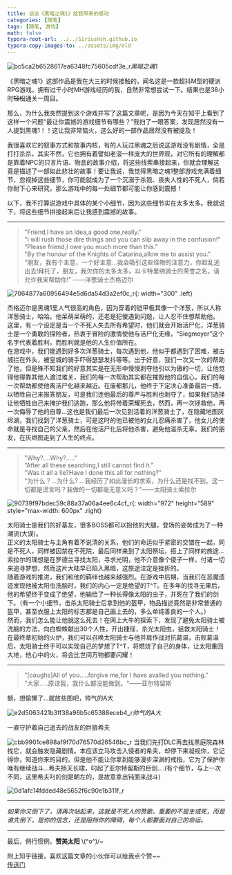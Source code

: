 ```yaml
---
title: 谈谈《黑暗之魂1》给我带来的感动
categories: [随笔]
tags: [随笔, 游戏]
math: false
typora-root-url: ../../SiriusHsh.github.io
typora-copy-images-to: ../assets/img/old
---
```


![bc5ca2b6528617ea6348fc75605cdf3e_r](/assets/img/old/bc5ca2b6528617ea6348fc75605cdf3e_r.jpeg)*黑暗之魂1*

《黑暗之魂1》这部作品是我在大三的时候接触的，闻名这是一款超抖M型的硬派RPG游戏，拥有过千小时MH游戏经历的我，自然非常想尝试一下。结果也是38小时~~轻松~~通关一周目。

那么，为什么我突然提到这个游戏并写了这篇文章呢，是因为今天在知乎上看到了这样一个问题“最让你震撼的游戏细节有哪些？”我扫了一眼答案，发现居然没有一人提到黑魂1！！这让我非常恼火，这么好的一部作品居然没有被提及！

我很喜欢它的叙事方式和故事内核，有的人玩过黑魂之后说这游戏没有剧情，全是打打杀杀，其实不然，它也拥有着譬如老滚一样庞大的世界观，对它所有的理解都是靠着NPC的只言片语、物品的故事介绍，将这些线索串接起来，你就会理解这竟是描述了一部如此悲壮的故事！要让我说，我觉得黑暗之魂1整部游戏充满着细节，忽视掉这些细节，你可能就成为了一个沉溺于杀戮、丧失人性的不死人，倘若你耐下心来研究，那么游戏中的每一处细节都可能让你感到震撼！

以下，我不打算说游戏中具体的某个小细节，因为这些细节实在太多太多。我就说下，将这些细节拼接起来后让我感到震撼的故事。

----------

>
>
>"Friend,I have an idea,a good one,really."  
>"I will rush those dire things and you can slip away in the confusion!"  
>“Please friend,I owe you much more than this.”  
>"By the honour of the Knights of Catarina,allow me to assist you."  
>"朋友，我有个主意，一个好主意...我会吸引这些怪物的注意力，你趁乱逃出去!拜托了，朋友，我欠你的太多太多。以卡特里纳骑士的荣誉之名，请允许我来帮助你!" ——洋葱骑士杰格迈尔  



![7064877a60956494e5d6da54d3a2ef0c_r](/assets/img/old/7064877a60956494e5d6da54d3a2ef0c_r.jpeg){: width="300" .left}

杰格迈尔是黑魂1里人气很高的角色，因为穿着的铠甲极其像一个洋葱，所以人称洋葱骑士，哈哈。他呆萌呆萌的，还老是犯傻遇到问题，让人忍不住想帮助他。  
这里，有一个设定是当一个不死人失去所有希望时，他们就会开始活尸化，洋葱骑士是一个勇敢的探险者，热衷于冒险的激情使他与活尸化无缘，“Siegmeyer”这个名字代表着胜利，而胜利就是他的人生价值所在。  
在游戏中，我们能遇到好多次洋葱骑士，每次遇到他，他似乎都遇到了困难，被古城拦在外头，被皇城的骑手吓得瑟瑟发抖等等。出于好意，我们一次又一次的帮助了他，但是殊不知我们的好意其实是在无形中慢慢剥夺他引以为傲的一切，让他觉得他得靠其他人渡过难关，我们的每一次帮助其实都在摧毁他的自信心，我们的每一次帮助都使他离活尸化越来越近。在废都那儿，他终于下定决心准备最后一搏，以牺牲自己来报答朋友，可是我们连他最后的尊严与胜利也剥夺了，如果我们选择让他牺牲自己来掩护我们逃跑，那么他将带着荣耀死去，然而，再一次拯救他，再一次侮辱了他的自尊...这也是我们最后一次见到活着的洋葱骑士了，在隐藏地图灰烬湖，我们找到了洋葱骑士，可是这时的他已被他的女儿忍痛杀害了，他女儿的使命就是寻找自己的父亲，然后在他活尸化后将他杀害，避免他滥杀无辜。我们的朋友，在灰烬图走到了人生的终点。


----------


>"Why?....Why?....."  
>“After all these searching,I still cannot find it.”  
>"Was it all a lie?Have I done this all for nothing?"  
>"为什么？...为什么?....我经历了如此漫长的求索，为什么还是找不到。这一切都是谎言吗？我做的一切都毫无意义吗？"——太阳骑士索拉尔  

![90739f97bdec59c88a37a06a4ee6c4cf_r](/assets/img/old/90739f97bdec59c88a37a06a4ee6c4cf_r.jpeg){: width="972" height="589" style="max-width: 600px" .right}



太阳骑士是我们的好基友，很多BOSS都可以抱他的大腿，登场的姿势成为了一种潮流(大误)。  
正义的太阳骑士与主角有着不说清的关系，他们的命运似乎紧密的交错在一起，同是不死人，同样被囚禁在不死院，最后同样来到了太阳祭坛，搭上了同样的旅途...索拉尔的理想是在罗德兰寻找太阳，寻求光明，他不介意像个傻子一样，付诸一切来追寻梦想，然而这片大陆早已陷入黑暗，这旅途注定是挫折的。  
随着游戏的推进，我们和他的羁绊也越来越强烈。在游戏中后期，当我们在恶魔遗迹发现他被太阳虫洗脑时，我们的内心一定是绝望的T^T。在多年的找寻无果后，他的希望终于变成了绝望，他输给了一种长得像太阳的虫子，并死在了我们的剑下。（有一个小细节，击杀太阳骑士后拿到他的盔甲，物品描述竟然是非常普通的盔甲，甚至衣服上太阳的标志都是自己画上去的，多么单纯善良的一个人。）  
然而，我们怎么能让他就这么死去！在网上大牛的探索下，发现了避免太阳骑士被洗脑的方法，向白蜘蛛献出30个人性，开出捷径，杀光太阳虫，拯救太阳骑士！  
在最终章初始的火炉，我们可以召唤太阳骑士与他并肩作战对抗葛温，击败葛温后，太阳骑士终于可以实现自己的梦想了T^T，将燃烧了自己的身体，让太阳重回大地，他心中的火，将会比世间万物都要闪耀！  


----------


>"[coughs]All of you.....forgive me,for I have availed you nothing."  
>"大家.....原谅我，我什么都没能做到。"——亚尔特留斯  

额，想偷懒了...就放些图吧，帅气的A大  

![e2d5063421b3ff38a96b5c65388eceb4_r](/assets/img/old/e2d5063421b3ff38a96b5c65388eceb4_r.jpeg)*帅气的A大*

一直守护着自己逝去的战友的巨狼希夫  

![cbb9901ce898af9f70d76570d26546bc_r](/assets/img/old/cbb9901ce898af9f70d76570d26546bc_r.jpeg)
当我们先打DLC再去找黑庭院森林找它，就会触发隐藏剧情。本应该立马攻击入侵者的希夫，却停下来凝视你，它记得你，知道你来的目的，但是他不能让你拿到能够漫步深渊的戒指，它为了保护你唯有继续战斗...希夫扬天长啸，叼起了亚尔特留斯的巨剑....(有个细节，与上一次不同，这里希夫叼的剑是朝左的，是故意拿出钝面来战斗)  

![0d1afc14fdded48e5652f6c90e1b311f_r](/assets/img/old/0d1afc14fdded48e5652f6c90e1b311f_r-9843668.jpeg)


----------

*如果你又倒下了，请再次站起来，这就是不死人的赞歌。重要的不是生或死，而是谁先倒下，是你的信念，还是阻挡你的障碍，每个人都要面对自己的命运。*


----------

最后，例行惯例，**赞美太阳** \\(^o^)/~  

附上知乎链接，喜欢这篇文章的小伙伴可以给我点个赞~~  
[传送门](https://www.zhihu.com/question/49642449/answer/124347294?group_id=767402549652238336)

